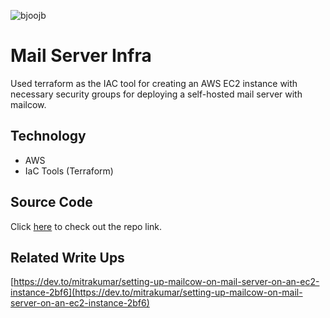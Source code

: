 ![bjoojb](/assets/projects/mail-server-cover-image.jpg)

# Mail Server Infra

Used terraform as the IAC tool for creating an AWS EC2 instance with necessary security groups for deploying a self-hosted mail server with mailcow.

## Technology

- AWS
- IaC Tools (Terraform)

## Source Code

Click [here](https://github.com/MitraKumar/mailcow-server-infra) to check out the repo link.


## Related Write Ups

[https://dev.to/mitrakumar/setting-up-mailcow-on-mail-server-on-an-ec2-instance-2bf6](https://dev.to/mitrakumar/setting-up-mailcow-on-mail-server-on-an-ec2-instance-2bf6)